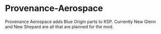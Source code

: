 # Provenance-Aerospace
Provenance Aerospace adds Blue Origin parts to KSP. Currently New Glenn and New Shepard are all that are planned for the mod.
